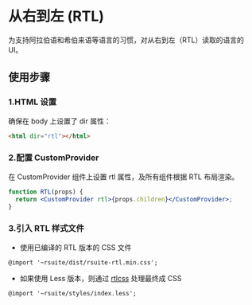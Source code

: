# 从右到左 (RTL)

为支持阿拉伯语和希伯来语等语言的习惯，对从右到左（RTL）读取的语言的 UI。

## 使用步骤

### 1.HTML 设置

确保在 body 上设置了 dir 属性：

```html
<html dir="rtl"></html>
```

### 2.配置 CustomProvider

在 CustomProvider 组件上设置 rtl 属性，及所有组件根据 RTL 布局渲染。

```jsx
function RTL(props) {
  return <CustomProvider rtl>{props.children}</CustomProvider>;
}
```

### 3.引入 RTL 样式文件

- 使用已编译的 RTL 版本的 CSS 文件

```less
@import '~rsuite/dist/rsuite-rtl.min.css';
```

- 如果使用 Less 版本，则通过 [rtlcss](https://rtlcss.com/) 处理最终成 CSS

```less
@import '~rsuite/styles/index.less';
```
